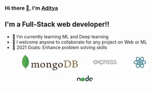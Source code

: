 ### Hi there 👋, I'm [Aditya][website] 

## I'm a Full-Stack web developer!!

- 🌱 I’m currently learning ML and Deep learning 
- 👯 I welcome anyone to collaborate for any project on Web or ML
- 🥅 2021 Goals: Enhance problem solving skills

<p align="center">
    <img src="./assest/mongo.png" height=50 hspace=20>
   <img src="./assest/express.png" height=50 hspace=20>
   <img src="./assest/react.png" height=50 hspace=20>
   <img src="./assest/node.png" height=50 hspace=20>
</p>

[website]: https://adityak13.netlify.app/